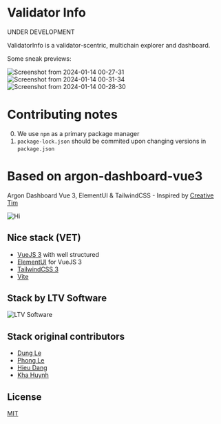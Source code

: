 # Validator Info

UNDER DEVELOPMENT

ValidatorInfo is a validator-scentric, multichain explorer and dashboard. 

Some sneak previews: 

![Screenshot from 2024-01-14 00-27-31](https://github.com/citizenweb3/validatorinfo/assets/7550961/ecd7975e-6d22-440b-bb97-ff464a1315ab)
![Screenshot from 2024-01-14 00-31-34](https://github.com/citizenweb3/validatorinfo/assets/7550961/551d71d9-739f-434a-9f7c-295086feefcf)
![Screenshot from 2024-01-14 00-28-30](https://github.com/citizenweb3/validatorinfo/assets/7550961/9952d7ff-e6dd-4141-bbb8-40d879b2daef)

# Contributing notes
0. We use `npm` as a primary package manager
1. `package-lock.json` should be commited upon changing versions in `package.json`

# Based on argon-dashboard-vue3

Argon Dashboard Vue 3, ElementUI &amp; TailwindCSS - Inspired by [Creative Tim](https://www.creative-tim.com/product/vue-argon-validators)

![Hi](/src/assets/images/validators.png)

## Nice stack (VET)

- [VueJS 3](https://vuejs.org) with well structured
- [ElementUI](https://element-plus.org/en-US/) for VueJS 3
- [TailwindCSS 3](https://tailwindcss.com)
- [Vite](https://vitejs.dev)

## Stack by LTV Software

![LTV Software](https://s.gravatar.com/avatar/bf6addc65b990260d9ba27bc1bee92b4?s=100)

## Stack original contributors

- [Dung Le](https://github.com/dzunglee)
- [Phong Le](https://github.com/LeThanhPhongLTV)
- [Hieu Dang](https://github.com/Trung-Hieu-Dev)
- [Kha Huynh](https://github.com/khaht)

## License

[MIT](https://opensource.org/licenses/MIT)
